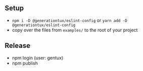 ## Setup

* `npm i -D @generationtux/eslint-config` or `yarn add -D @generationtux/eslint-config`
* copy over the files from `examples/` to the root of your project

## Release

* npm login (user: gentux)
* npm publish